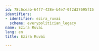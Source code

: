 ```yaml
---
id: 78c6ceab-64f7-428e-b4e7-0f2d37695f15
identifiers:
- identifier: ezira_ruvai
  scheme: everypolitician_legacy
name: Ezira Ruvai
lang: en
title: Ezira Ruvai

---
```

